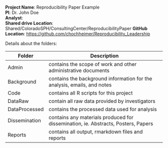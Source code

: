 **Project Name**: Reproducibility Paper Example  
**PI**: Dr. John Doe  
**Analyst**:   
**Shared drive Location**: Shared/ColoradoSPH/ConsultingCenter/ReproducibilityPaper
**GitHub Location**: https://github.com/chochheimer/Reproducibility_Leadership   

Details about the folders:

Folder | Description
---|----------------------------------------------------------
Admin | contains the scope of work and other administrative documents
Background | contains the background information for the analysis, emails, and notes
Code | contains all R scripts for this project
DataRaw | contain all raw data provided by investigators
DataProcessed | contains the processed data used for analysis
Dissemination | contains any materials produced for dissemination, ie. Abstracts, Posters, Papers
Reports | contains all output, rmarkdown files and reports

